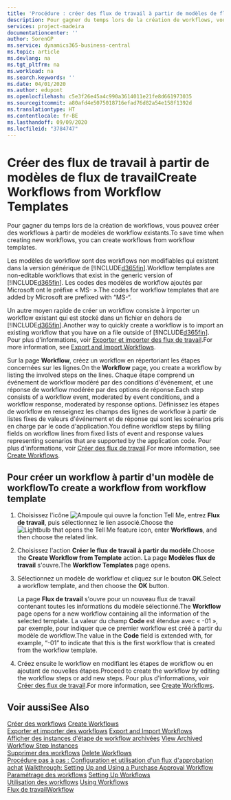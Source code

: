 ```yaml
---
title: 'Procédure : créer des flux de travail à partir de modèles de flux de travail | Microsoft Docs'
description: Pour gagner du temps lors de la création de workflows, vous pouvez créer des workflows à partir de modèles de workflow existants.
services: project-madeira
documentationcenter: ''
author: SorenGP
ms.service: dynamics365-business-central
ms.topic: article
ms.devlang: na
ms.tgt_pltfrm: na
ms.workload: na
ms.search.keywords: ''
ms.date: 04/01/2020
ms.author: edupont
ms.openlocfilehash: c5e3f26e45a4c990a3614011e21fe8d661973035
ms.sourcegitcommit: a80afd4e5075018716efad76d82a54e158f1392d
ms.translationtype: HT
ms.contentlocale: fr-BE
ms.lasthandoff: 09/09/2020
ms.locfileid: "3784747"
---
```

# <a name="create-workflows-from-workflow-templates"></a><span data-ttu-id="24ebb-103">Créer des flux de travail à partir de modèles de flux de travail</span><span class="sxs-lookup"><span data-stu-id="24ebb-103">Create Workflows from Workflow Templates</span></span>
<span data-ttu-id="24ebb-104">Pour gagner du temps lors de la création de workflows, vous pouvez créer des workflows à partir de modèles de workflow existants.</span><span class="sxs-lookup"><span data-stu-id="24ebb-104">To save time when creating new workflows, you can create workflows from workflow templates.</span></span>  

 <span data-ttu-id="24ebb-105">Les modèles de workflow sont des workflows non modifiables qui existent dans la version générique de [!INCLUDE[d365fin](includes/d365fin_md.md)].</span><span class="sxs-lookup"><span data-stu-id="24ebb-105">Workflow templates are non-editable workflows that exist in the generic version of [!INCLUDE[d365fin](includes/d365fin_md.md)].</span></span> <span data-ttu-id="24ebb-106">Les codes des modèles de workflow ajoutés par Microsoft ont le préfixe « MS- ».</span><span class="sxs-lookup"><span data-stu-id="24ebb-106">The codes for workflow templates that are added by Microsoft are prefixed with “MS-“.</span></span>  

 <span data-ttu-id="24ebb-107">Un autre moyen rapide de créer un workflow consiste à importer un workflow existant qui est stocké dans un fichier en dehors de [!INCLUDE[d365fin](includes/d365fin_md.md)].</span><span class="sxs-lookup"><span data-stu-id="24ebb-107">Another way to quickly create a workflow is to import an existing workflow that you have on a file outside of [!INCLUDE[d365fin](includes/d365fin_md.md)].</span></span> <span data-ttu-id="24ebb-108">Pour plus d'informations, voir [Exporter et importer des flux de travail](across-how-to-export-and-import-workflows.md).</span><span class="sxs-lookup"><span data-stu-id="24ebb-108">For more information, see [Export and Import Workflows](across-how-to-export-and-import-workflows.md).</span></span>  

<span data-ttu-id="24ebb-109">Sur la page **Workflow**, créez un workflow en répertoriant les étapes concernées sur les lignes.</span><span class="sxs-lookup"><span data-stu-id="24ebb-109">On the **Workflow** page, you create a workflow by listing the involved steps on the lines.</span></span> <span data-ttu-id="24ebb-110">Chaque étape comprend un événement de workflow modéré par des conditions d'événement, et une réponse de workflow modérée par des options de réponse.</span><span class="sxs-lookup"><span data-stu-id="24ebb-110">Each step consists of a workflow event, moderated by event conditions, and a workflow response, moderated by response options.</span></span> <span data-ttu-id="24ebb-111">Définissez les étapes de workflow en renseignez les champs des lignes de workflow à partir de listes fixes de valeurs d'événement et de réponse qui sont les scénarios pris en charge par le code d'application.</span><span class="sxs-lookup"><span data-stu-id="24ebb-111">You define workflow steps by filling fields on workflow lines from fixed lists of event and response values representing scenarios that are supported by the application code.</span></span> <span data-ttu-id="24ebb-112">Pour plus d'informations, voir [Créer des flux de travail](across-how-to-create-workflows.md).</span><span class="sxs-lookup"><span data-stu-id="24ebb-112">For more information, see [Create Workflows](across-how-to-create-workflows.md).</span></span>  

## <a name="to-create-a-workflow-from-workflow-template"></a><span data-ttu-id="24ebb-113">Pour créer un workflow à partir d'un modèle de workflow</span><span class="sxs-lookup"><span data-stu-id="24ebb-113">To create a workflow from workflow template</span></span>  
1.  <span data-ttu-id="24ebb-114">Choisissez l'icône ![Ampoule qui ouvre la fonction Tell Me](media/ui-search/search_small.png "Dites-moi ce que vous voulez faire"), entrez **Flux de travail**, puis sélectionnez le lien associé.</span><span class="sxs-lookup"><span data-stu-id="24ebb-114">Choose the ![Lightbulb that opens the Tell Me feature](media/ui-search/search_small.png "Tell me what you want to do") icon, enter **Workflows**, and then choose the related link.</span></span>  
2.  <span data-ttu-id="24ebb-115">Choisissez l'action **Créer le flux de travail à partir du modèle**.</span><span class="sxs-lookup"><span data-stu-id="24ebb-115">Choose the **Create Workflow from Template** action.</span></span> <span data-ttu-id="24ebb-116">La page **Modèles flux de travail** s'ouvre.</span><span class="sxs-lookup"><span data-stu-id="24ebb-116">The **Workflow Templates** page opens.</span></span>  
3.  <span data-ttu-id="24ebb-117">Sélectionnez un modèle de workflow et cliquez sur le bouton **OK**.</span><span class="sxs-lookup"><span data-stu-id="24ebb-117">Select a workflow template, and then choose the **OK** button.</span></span>  

     <span data-ttu-id="24ebb-118">La page **Flux de travail** s'ouvre pour un nouveau flux de travail contenant toutes les informations du modèle sélectionné.</span><span class="sxs-lookup"><span data-stu-id="24ebb-118">The **Workflow** page opens for a new workflow containing all the information of the selected template.</span></span> <span data-ttu-id="24ebb-119">La valeur du champ **Code** est étendue avec « -01 », par exemple, pour indiquer que ce premier workflow est créé à partir du modèle de workflow.</span><span class="sxs-lookup"><span data-stu-id="24ebb-119">The value in the **Code** field is extended with, for example, “-01” to indicate that this is the first workflow that is created from the workflow template.</span></span>  
4.  <span data-ttu-id="24ebb-120">Créez ensuite le workflow en modifiant les étapes de workflow ou en ajoutant de nouvelles étapes.</span><span class="sxs-lookup"><span data-stu-id="24ebb-120">Proceed to create the workflow by editing the workflow steps or add new steps.</span></span> <span data-ttu-id="24ebb-121">Pour plus d'informations, voir [Créer des flux de travail](across-how-to-create-workflows.md).</span><span class="sxs-lookup"><span data-stu-id="24ebb-121">For more information, see [Create Workflows](across-how-to-create-workflows.md).</span></span>  

## <a name="see-also"></a><span data-ttu-id="24ebb-122">Voir aussi</span><span class="sxs-lookup"><span data-stu-id="24ebb-122">See Also</span></span>  
 <span data-ttu-id="24ebb-123">[Créer des workflows](across-how-to-create-workflows.md) </span><span class="sxs-lookup"><span data-stu-id="24ebb-123">[Create Workflows](across-how-to-create-workflows.md) </span></span>  
 <span data-ttu-id="24ebb-124">[Exporter et importer des workflows](across-how-to-export-and-import-workflows.md) </span><span class="sxs-lookup"><span data-stu-id="24ebb-124">[Export and Import Workflows](across-how-to-export-and-import-workflows.md) </span></span>  
 <span data-ttu-id="24ebb-125">[Afficher des instances d'étape de workflow archivées](across-how-to-view-archived-workflow-step-instances.md) </span><span class="sxs-lookup"><span data-stu-id="24ebb-125">[View Archived Workflow Step Instances](across-how-to-view-archived-workflow-step-instances.md) </span></span>  
 <span data-ttu-id="24ebb-126">[Supprimer des workflows](across-how-to-delete-workflows.md) </span><span class="sxs-lookup"><span data-stu-id="24ebb-126">[Delete Workflows](across-how-to-delete-workflows.md) </span></span>  
 <span data-ttu-id="24ebb-127">[Procédure pas à pas : Configuration et utilisation d'un flux d'approbation achat](walkthrough-setting-up-and-using-a-purchase-approval-workflow.md) </span><span class="sxs-lookup"><span data-stu-id="24ebb-127">[Walkthrough: Setting Up and Using a Purchase Approval Workflow](walkthrough-setting-up-and-using-a-purchase-approval-workflow.md) </span></span>  
 <span data-ttu-id="24ebb-128">[Paramétrage des workflows](across-set-up-workflows.md) </span><span class="sxs-lookup"><span data-stu-id="24ebb-128">[Setting Up Workflows](across-set-up-workflows.md) </span></span>  
 <span data-ttu-id="24ebb-129">[Utilisation des workflows](across-use-workflows.md) </span><span class="sxs-lookup"><span data-stu-id="24ebb-129">[Using Workflows](across-use-workflows.md) </span></span>  
 [<span data-ttu-id="24ebb-130">Flux de travail</span><span class="sxs-lookup"><span data-stu-id="24ebb-130">Workflow</span></span>](across-workflow.md)   
